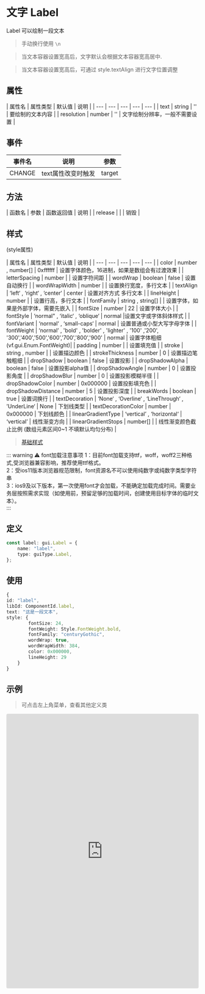 # 文字 Label

Label 可以绘制一段文本

> 手动换行使用 `\n`

> 当文本容器设置宽高后，文字默认会根据文本容器宽高居中.

> 当文本容器设置宽高后，可通过 style.textAlign 进行文字位置调整

## 属性

| 属性名 | 属性类型 | 默认值 | 说明 |
| --- | --- | --- | --- | --- |
| text |  string | '' | 要绘制的文本内容 |
| resolution |  number | '' | 文字绘制分辨率，一般不需要设置 |

## 事件

| 事件名  | 说明 | 参数 |
| --- | --- | --- |
|  CHANGE | text属性改变时触发 | target |

## 方法
| 函数名 | 参数 | 函数返回值 | 说明 |
| release |  |  | 销毁 |

## 样式

(style属性)

| 属性名 | 属性类型 | 默认值 | 说明 |
| --- | --- | --- | --- | --- |
| color |  number , number[] | 0xffffff | 设置字体颜色，16进制，如果是数组会有过渡效果 |
| letterSpacing | number |  | 设置字符间距 |
| wordWrap | boolean | false | 设置自动换行 |
| wordWrapWidth | number |  | 设置换行宽度，多行文本 |
| textAlign | ‘left‘ , ‘right‘ , ‘center‘ | center | 设置对齐方式 多行文本 |
| lineHeight | number |  | 设置行高，多行文本 |
| fontFamily | string , string[] |  | 设置字体，如果是外部字体，需要先嵌入 |
| fontSize | number | 22 | 设置字体大小 |
| fontStyle | ‘normal" , ‘italic‘ , ‘oblique‘ | normal |设置文字或字体斜体样式 |
| fontVariant | ‘normal‘ , ‘small-caps‘ | normal | 设置普通或小型大写字母字体 |
| fontWeight |  ‘normal’ , 'bold' , 'bolder' , 'lighter' , '100' ,'200',<br> '300','400','500','600','700','800','900'  | normal | 设置字体粗细 (vf.gui.Enum.FontWeight)|
| padding |  number  |  | 设置填充值 |
| stroke |  string , number  |  | 设置描边颜色 |
| strokeThickness |  number  | 0 | 设置描边笔触粗细 |
| dropShadow |  boolean  | false | 设置投影 |
| dropShadowAlpha |  boolean  | false | 设置投影alpha值  |
| dropShadowAngle |  number  | 0 | 设置投影角度 |
| dropShadowBlur |  number  | 0 | 设置投影模糊半径 |
| dropShadowColor |  number  | 0x000000 | 设置投影填充色 |
| dropShadowDistance |  number  | 5 | 设置投影深度 |
| breakWords |  boolean  | true | 设置词换行 |
| textDecoration | ‘None‘ , ‘Overline‘ , ‘LineThrough‘ , ’UnderLine‘ | None | 下划线类型 |
| textDecorationColor | number | 0x000000 | 下划线颜色 |
| linearGradientType | ‘vertical’ , ‘horizontal‘ | ‘vertical’ | 线性渐变方向 |
| linearGradientStops |  number[]  |  | 线性渐变颜色截止比例   (数组元素区间0~1  不填默认均匀分布) |

> [基础样式](/handbook/style.html#样式)

::: warning ⚠️ font加载注意事项 
1：目前font加载支持ttf，woff，woff2三种格式,受浏览器兼容影响，推荐使用ttf格式。<br>
2：受ios11版本浏览器规范限制，font资源名不可以使用纯数字或纯数字类型字符串<br>
3：ios9及以下版本，第一次使用font才会加载，不能确定加载完成时间。需要业务层按照需求实现（如使用前，预留足够的加载时间，创建使用目标字体的临时文本）。<br>
:::

## 定义
``` typescript
const label: gui.Label = {
    name: "label",
    type: guiType.Label,
};
```

## 使用
``` typescript
{
id: "label",
libId: ComponentId.label,
text: "这是一段文本",
style: {
        fontSize: 24,
        fontWeight: Style.FontWeight.bold,
        fontFamily: "centuryGothic",
        wordWrap: true,
        wordWrapWidth: 384,
        color: 0x000000,
        lineHeight: 29
    }
}
```

## 示例

> 可点击左上角菜单，查看其他定义类

<iframe
     src="https://codesandbox.io/embed/label-dsnqr?fontsize=14&hidenavigation=1&module=%2Fsrc%2Fcomponents.ts&theme=dark"
     style="width:100%; height:720px; border:0; border-radius: 4px; overflow:hidden;"
     title="label"
     allow="accelerometer; ambient-light-sensor; camera; encrypted-media; geolocation; gyroscope; hid; microphone; midi; payment; usb; vr; xr-spatial-tracking"
     sandbox="allow-forms allow-modals allow-popups allow-presentation allow-same-origin allow-scripts"
></iframe>